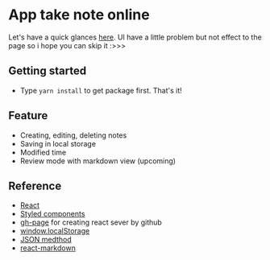 # App take note online
Let's have a quick glances [here](https://nghia14302.github.io/note-app/). UI have a little problem but not effect to the page so i hope you can skip it :>>>
## Getting started
 - Type `yarn install` to get package first. That's it!
## Feature
 - Creating, editing, deleting notes
 - Saving in local storage
 - Modified time
 - Review mode with markdown view (upcoming)
## Reference  
 - [React](https://reactjs.org/docs/hello-world.html)
 - [Styled components](https://styled-components.com/docs)
 - [gh-page](https://github.com/gitname/react-gh-pages) for creating react sever by github
 - [window.localStorage](https://developer.mozilla.org/en-US/docs/Web/API/Window/localStorage)
 - [JSON medthod](https://javascript.info/json)
 - [react-markdown](https://github.com/remarkjs/react-markdown)
